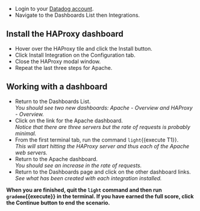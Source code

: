 * Login to your <a href="https://app.datadoghq.com" target="_datadog">Datadog account</a>.  
* Navigate to the Dashboards List then Integrations.

## Install the HAProxy dashboard
* Hover over the HAProxy tile and click the Install button.
* Click Install Integration on the Configuration tab.
* Close the HAProxy modal window.
* Repeat the last three steps for Apache.

## Working with a dashboard

* Return to the Dashboards List.<br>
  *You should see two new dashboards: Apache - Overview and HAProxy - Overview.*
* Click on the link for the Apache dashboard. <br>
  *Notice that there are three servers but the rate of requests is probably minimal.*
* From the first terminal tab, run the command `light`{{execute T1}}.<br>
  *This will start hitting the HAProxy server and thus each of the Apache web servers.*
* Return to the Apache dashboard.<br>
  *You should see an increase in the rate of requests.*
* Return to the Dashboards page and click on the other dashboard links.<br>
  *See what has been created with each integration installed.*

**When you are finished, quit the `light` command and then run `grademe`{{execute}} in the terminal. If you have earned the full score, click the **Continue** button to end the scenario.**
